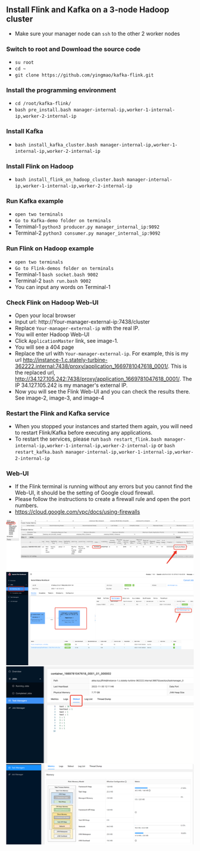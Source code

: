 
## Install Flink and Kafka on a 3-node Hadoop cluster


- Make sure your manager node can `ssh` to the other 2 worker nodes

### Switch to root and Download the source code

- `su root`
- `cd ~`
- `git clone https://github.com/yingmao/kafka-flink.git`

### Install the programming environment

- `cd /root/kafka-flink/`
- `bash pre_install.bash manager-internal-ip,worker-1-internal-ip,worker-2-internal-ip`

### Install Kafka

- `bash install_kafka_cluster.bash manager-internal-ip,worker-1-internal-ip,worker-2-internal-ip`

### Install Flink on Hadoop

- `bash install_flink_on_hadoop_cluster.bash manager-internal-ip,worker-1-internal-ip,worker-2-internal-ip`

### Run Kafka example

- `open two terminals`
- `Go to Kafka-demo folder on terminals`
- Ternimal-1 `python3 producer.py manager_internal_ip:9092`
- Terminal-2 `python3 consumer.py manager_internal_ip:9092`

### Run Flink on Hadoop example

- `open two terminals`
- `Go to Flink-demos folder on terminals`
- Terminal-1 `bash socket.bash 9002`  
- Terminal-2 `bash run.bash 9002`
- You can input any words on Terminal-1

### Check Flink on Hadoop Web-UI

- Open your local browser
- Input url: http://Your-manager-external-ip:7438/cluster   
- Replace `Your-manager-external-ip` with the real IP.
- You will enter Hadoop Web-UI
- Click `ApplicationMaster` link, see image-1.
- You will see a 404 page
- Replace the url with `Your-manager-external-ip`. For example, this is my url http://instance-1.c.stately-turbine-362222.internal:7438/proxy/application_1669781047618_0001/. This is the replaced url, http://34.127.105.242:7438/proxy/application_1669781047618_0001/. The IP 34.127.105.242 is my manager's external IP.
- Now you will see the Flink Web-UI and you can check the results there. See image-2, image-3, and image-4

### Restart the Flink and Kafka service

- When you stopped your instances and started them again, you will need to restart Flink/Kafka before executing any applications.
- To restart the services, please run `bash restart_flink.bash manager-internal-ip,worker-1-internal-ip,worker-2-internal-ip` or `bash restart_kafka.bash manager-internal-ip,worker-1-internal-ip,worker-2-internal-ip`

### Web-UI

- If the Flink terminal is running without any errors but you cannot find the Web-UI, it should be the setting of Google cloud firewall.
- Please follow the instructions to create a firewall rule and open the port numbers.
- https://cloud.google.com/vpc/docs/using-firewalls

![](1.png)
![](2.png)
![](3.png)
![](4.jpg)
